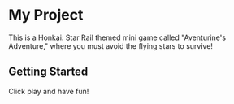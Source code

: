 # My Project

This is a Honkai: Star Rail themed mini game called "Aventurine's Adventure," where you must avoid the flying stars to survive!

## Getting Started

Click play and have fun!